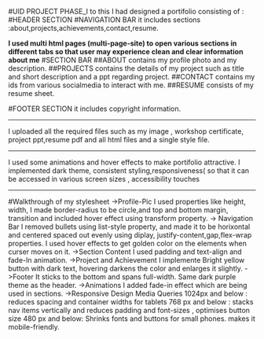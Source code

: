 #UID PROJECT PHASE_I
to this I had designed a portifolio consisting of :
#HEADER SECTION
#NAVIGATION BAR
it includes sections :about,projects,achievements,contact,resume.

****I used multi html pages (multi-page-site) to open various sections in different tabs so that user may experience clean and clear information about me****
#SECTION BAR
##ABOUT contains my profile photo and my description.
##PROJECTS contains the details of my  project such as title and short description and a ppt regarding project.
##CONTACT contains my ids from various socialmedia to interact with me.
##RESUME consists of my resume sheet.

#FOOTER SECTION
it includes copyright information.
***********************************************************************************************
I uploaded all the required files such as my image , workshop certificate, project ppt,resume pdf  and all html files and a single style file.
***********************************************************************************************
I used some animations and hover effects to make portifolio attractive.
I implemented dark theme, consistent styling,responsiveness( so that it can be accessed in various screen sizes , accessibility touches
***********************************************************************************************
#Walkthrough of my stylesheet
->Profile-Pic 
I used properties like height, width, I made border-radius to be circle,and top and bottom margin, transition and included hover effect using transform property.
-> Navigation Bar
I removed bullets using list-style property, and made it to be horixontal and centered spaced out evenly using diplay, justify-content,gap,flex-wrap properties. 
I used hover effects to get golden color on the elements when curser moves on it.
->Section Content
I used padding and text-align and fade-In animation.
->Project and Achievement 
I implemente Bright yellow button with dark text, hovering darkens the color and enlarges it slightly.
->Footer
It sticks to the bottom and spans full-width.
Same dark purple theme as the header.
->Animations
I added fade-in effect which are being used in sections.
->Responsive Design
Media Queries
1024px and below : reduces spacing and container widths for tablets
768 px and below : stacks nav items vertically and reduces padding and font-sizes , optimises button size 
480 px and below: Shrinks fonts and buttons for small phones. makes it mobile-friendly.



